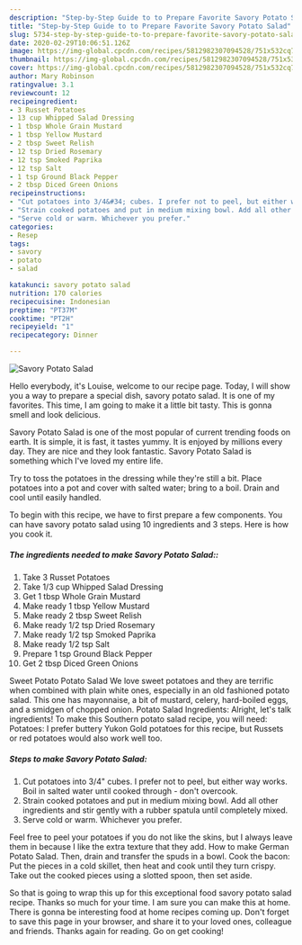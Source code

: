 ```yaml
---
description: "Step-by-Step Guide to to Prepare Favorite Savory Potato Salad"
title: "Step-by-Step Guide to to Prepare Favorite Savory Potato Salad"
slug: 5734-step-by-step-guide-to-to-prepare-favorite-savory-potato-salad
date: 2020-02-29T10:06:51.126Z
image: https://img-global.cpcdn.com/recipes/5812982307094528/751x532cq70/savory-potato-salad-recipe-main-photo.jpg
thumbnail: https://img-global.cpcdn.com/recipes/5812982307094528/751x532cq70/savory-potato-salad-recipe-main-photo.jpg
cover: https://img-global.cpcdn.com/recipes/5812982307094528/751x532cq70/savory-potato-salad-recipe-main-photo.jpg
author: Mary Robinson
ratingvalue: 3.1
reviewcount: 12
recipeingredient:
- 3 Russet Potatoes
- 13 cup Whipped Salad Dressing
- 1 tbsp Whole Grain Mustard
- 1 tbsp Yellow Mustard
- 2 tbsp Sweet Relish
- 12 tsp Dried Rosemary
- 12 tsp Smoked Paprika
- 12 tsp Salt
- 1 tsp Ground Black Pepper
- 2 tbsp Diced Green Onions
recipeinstructions:
- "Cut potatoes into 3/4&#34; cubes. I prefer not to peel, but either way works. Boil in salted water until cooked through - don&#39;t overcook."
- "Strain cooked potatoes and put in medium mixing bowl. Add all other ingredients and stir gently with a rubber spatula until completely mixed."
- "Serve cold or warm. Whichever you prefer."
categories:
- Resep
tags:
- savory
- potato
- salad

katakunci: savory potato salad
nutrition: 170 calories
recipecuisine: Indonesian
preptime: "PT37M"
cooktime: "PT2H"
recipeyield: "1"
recipecategory: Dinner

---
```



![Savory Potato Salad](https://img-global.cpcdn.com/recipes/5812982307094528/751x532cq70/savory-potato-salad-recipe-main-photo.jpg)

Hello everybody, it's Louise, welcome to our recipe page. Today, I will show you a way to prepare a special dish, savory potato salad. It is one of my favorites. This time, I am going to make it a little bit tasty. This is gonna smell and look delicious.

Savory Potato Salad is one of the most popular of current trending foods on earth. It is simple, it is fast, it tastes yummy. It is enjoyed by millions every day. They are nice and they look fantastic. Savory Potato Salad is something which I've loved my entire life.

Try to toss the potatoes in the dressing while they&#39;re still a bit. Place potatoes into a pot and cover with salted water; bring to a boil. Drain and cool until easily handled.


To begin with this recipe, we have to first prepare a few components. You can have savory potato salad using 10 ingredients and 3 steps. Here is how you cook it.

##### The ingredients needed to make Savory Potato Salad::

1. Take 3 Russet Potatoes
1. Take 1/3 cup Whipped Salad Dressing
1. Get 1 tbsp Whole Grain Mustard
1. Make ready 1 tbsp Yellow Mustard
1. Make ready 2 tbsp Sweet Relish
1. Make ready 1/2 tsp Dried Rosemary
1. Make ready 1/2 tsp Smoked Paprika
1. Make ready 1/2 tsp Salt
1. Prepare 1 tsp Ground Black Pepper
1. Get 2 tbsp Diced Green Onions


Sweet Potato Potato Salad We love sweet potatoes and they are terrific when combined with plain white ones, especially in an old fashioned potato salad. This one has mayonnaise, a bit of mustard, celery, hard-boiled eggs, and a smidgen of chopped onion. Potato Salad Ingredients: Alright, let&#39;s talk ingredients! To make this Southern potato salad recipe, you will need: Potatoes: I prefer buttery Yukon Gold potatoes for this recipe, but Russets or red potatoes would also work well too. 

##### Steps to make Savory Potato Salad:

1. Cut potatoes into 3/4&#34; cubes. I prefer not to peel, but either way works. Boil in salted water until cooked through - don&#39;t overcook.
1. Strain cooked potatoes and put in medium mixing bowl. Add all other ingredients and stir gently with a rubber spatula until completely mixed.
1. Serve cold or warm. Whichever you prefer.


Feel free to peel your potatoes if you do not like the skins, but I always leave them in because I like the extra texture that they add. How to make German Potato Salad. Then, drain and transfer the spuds in a bowl. Cook the bacon: Put the pieces in a cold skillet, then heat and cook until they turn crispy. Take out the cooked pieces using a slotted spoon, then set aside. 

So that is going to wrap this up for this exceptional food savory potato salad recipe. Thanks so much for your time. I am sure you can make this at home. There is gonna be interesting food at home recipes coming up. Don't forget to save this page in your browser, and share it to your loved ones, colleague and friends. Thanks again for reading. Go on get cooking!
